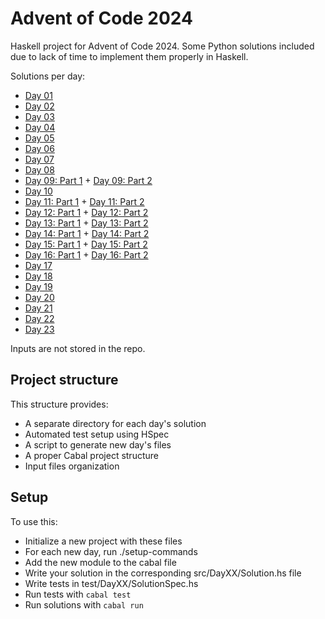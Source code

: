 # Advent of Code 2024

Haskell project for Advent of Code 2024. Some Python solutions included due to lack of time to implement them properly in Haskell.

Solutions per day:

- [Day 01](src/Day01/Solution.hs)
- [Day 02](src/Day02/Solution.hs)
- [Day 03](src/Day03/Solution.hs)
- [Day 04](src/Day04/Solution.hs)
- [Day 05](src/Day05/Solution.hs)
- [Day 06](src/Day06/Solution.hs)
- [Day 07](src/Day07/Solution.hs)
- [Day 08](src/Day08/Solution.hs)
- [Day 09: Part 1](src/Day09/Solution.hs) + [Day 09: Part 2](src/Day09/part2.py)
- [Day 10](src/Day10/Solution.hs)
- [Day 11: Part 1](src/Day11/Solution.hs) + [Day 11: Part 2](src/Day11/part2.py)
- [Day 12: Part 1](src/Day12/Solution.hs) + [Day 12: Part 2](src/Day12/part2.py)
- [Day 13: Part 1](src/Day13/Solution.hs) + [Day 13: Part 2](src/Day13/part2.py)
- [Day 14: Part 1](src/Day14/Solution.hs) + [Day 14: Part 2](src/Day14/part2.py)
- [Day 15: Part 1](src/Day15/Solution.hs) + [Day 15: Part 2](src/Day15/part2.py)
- [Day 16: Part 1](src/Day16/Solution.hs) + [Day 16: Part 2](src/Day16/part2.py)
- [Day 17](src/Day17/Solution.hs)
- [Day 18](src/Day18/Solution.hs)
- [Day 19](src/Day19/Solution.hs)
- [Day 20](src/Day19/solution.py)
- [Day 21](src/Day21/solution.py)
- [Day 22](src/Day22/solution.py)
- [Day 23](src/Day23/Solution.hs)

Inputs are not stored in the repo.

## Project structure

This structure provides:

- A separate directory for each day's solution
- Automated test setup using HSpec
- A script to generate new day's files
- A proper Cabal project structure
- Input files organization

## Setup

To use this:

- Initialize a new project with these files
- For each new day, run ./setup-commands <day-number>
- Add the new module to the cabal file
- Write your solution in the corresponding src/DayXX/Solution.hs file
- Write tests in test/DayXX/SolutionSpec.hs
- Run tests with `cabal test`
- Run solutions with `cabal run`
